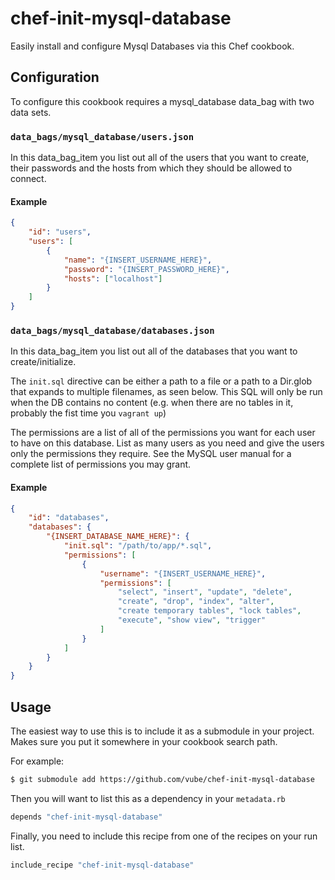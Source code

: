 # chef-init-mysql-database

Easily install and configure Mysql Databases via this Chef cookbook.


## Configuration

To configure this cookbook requires a mysql_database data_bag with two
data sets.

### `data_bags/mysql_database/users.json`

In this data_bag_item you list out all of the users that you want to
create, their passwords and the hosts from which they should be allowed
to connect.

#### Example

```json
{
	"id": "users",
    "users": [
		{
			"name": "{INSERT_USERNAME_HERE}",
			"password": "{INSERT_PASSWORD_HERE}",
			"hosts": ["localhost"]
		}
	]
}
```

### `data_bags/mysql_database/databases.json`

In this data_bag_item you list out all of the databases that you want
to create/initialize.

The `init.sql` directive can be either a path to a file or a path to
a Dir.glob that expands to multiple filenames, as seen below.
This SQL will only be run when the DB contains no content (e.g. when
there are no tables in it, probably the fist time you `vagrant up`)

The permissions are a list of all of the permissions you want for each
user to have on this database.  List as many users as you need and give
the users only the permissions they require.  See the MySQL user manual
for a complete list of permissions you may grant.

#### Example

```json
{
    "id": "databases",
    "databases": {
        "{INSERT_DATABASE_NAME_HERE}": {
            "init.sql": "/path/to/app/*.sql",
            "permissions": [
                {
                    "username": "{INSERT_USERNAME_HERE}",
                    "permissions": [
                        "select", "insert", "update", "delete",
                        "create", "drop", "index", "alter",
                        "create temporary tables", "lock tables",
                        "execute", "show view", "trigger"
                    ]
                }
            ]
        }
    }
}
```


## Usage

The easiest way to use this is to include it as a submodule in your project.
Makes sure you put it somewhere in your cookbook search path.

For example:

```bash
$ git submodule add https://github.com/vube/chef-init-mysql-database
```

Then you will want to list this as a dependency in your `metadata.rb`

```ruby
depends "chef-init-mysql-database"
```

Finally, you need to include this recipe from one of the recipes on your run list.

```ruby
include_recipe "chef-init-mysql-database"
```
